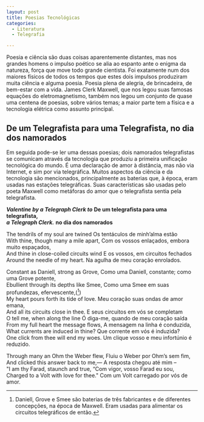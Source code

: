 ```yaml
---
layout: post
title: Poesias Tecnológicas
categories:
  - Literatura
  - Telegrafia

---
```


Poesia e ciência são duas coisas aparentemente distantes, mas nos grandes homens o impulso poético se alia ao espanto ante o enigma da natureza, força que move todo grande cientista. Foi exatamente num dos maiores físicos de todos os tempos que estes dois impulsos produziram muita ciência e alguma poesia. Poesia plena de alegria, de brincadeira, de bem-estar com a vida. James Clerk Maxwell, que nos legou suas famosas equações do eletromagnetismo, também nos legou um conjunto de quase uma centena de poesias, sobre vários temas; a maior parte tem a física e a tecnologia elétrica como assunto principal.

## De um Telegrafista para uma Telegrafista, no dia dos namorados

Em seguida pode-se ler uma dessas poesias; dois namorados telegrafistas se comunicam através da tecnologia que produziu a primeira unificação tecnológica do mundo. É uma declaração de amor à distância, mas não via Internet, e sim por via telegráfica. Muitos aspectos da ciência e da tecnologia são mencionados, principalmente as baterias que, à época, eram usadas nas estações telegráficas. Suas características são usadas pelo poeta Maxwell como metáforas do amor que o telegrafista sentia pela telegrafista.

_**Valentine by a Telegraph Clerk to**_           **De um telegrafista para uma telegrafista,**               
_**a Telegraph Clerk.**_                          **no dia dos namorados**                                    

The tendrils of my soul are twined         Os tentáculos de minh’alma estão                                      
With thine, though many a mile apart,      Com os vossos enlaçados, embora muito espaçados,         
And thine in close-coiled circuits wind    E os vossos, em circuitos fechados                       
Around the needle of my heart.             Na agulha de meu coração enrolados.                      

Constant as Daniell, strong as Grove,      Como uma Daniell, constante; como uma Grove potente,     
Ebullient through its depths like Smee,    Como uma Smee em suas profundezas, efervescente,([^1])   
My heart pours forth its tide of love.     Meu coração suas ondas de amor emana,                    
And all its circuits close in thee.        E seus circuitos em vós se completam                     
O tell me, when along the line             Ó diga-me, quando de meu coração saída                   
From my full heart the message flows,      A mensagem na linha é conduzida,                         
What currents are induced in thine?        Que corrente em vós é induzida?                          
One click from thee will end my woes.      Um clique vosso e meu infortúnio é reduzido.             

Through many an Ohm the Weber flew,        Fluiu o Weber por Ohm’s sem fim,                         
And clicked this answer back to me,—       A resposta chegou até mim –                              
"I am thy Farad, staunch and true,         “Com vigor, vosso Farad eu sou,                          
Charged to a Volt with love for thee."     Com um Volt carregado por vós de amor.                   

[^1]:  Daniell, Grove e Smee são baterias de três fabricantes e de diferentes concepções, na época de Maxwell. Eram usadas para alimentar os circuitos telegráficos de então.

